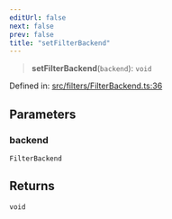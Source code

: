 ```yaml
---
editUrl: false
next: false
prev: false
title: "setFilterBackend"
---
```


> **setFilterBackend**(`backend`): `void`

Defined in: [src/filters/FilterBackend.ts:36](https://github.com/fabricjs/fabric.js/blob/8748628df7e9de00ba77413bfc3ad9e9fe9d4f30/src/filters/FilterBackend.ts#L36)

## Parameters

### backend

`FilterBackend`

## Returns

`void`
